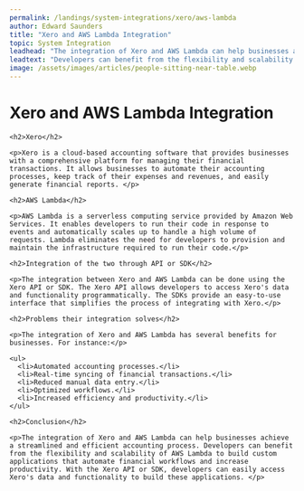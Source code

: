 ```yaml
---
permalink: /landings/system-integrations/xero/aws-lambda
author: Edward Saunders
title: "Xero and AWS Lambda Integration"
topic: System Integration
leadhead: "The integration of Xero and AWS Lambda can help businesses achieve a streamlined and efficient accounting process"
leadtext: "Developers can benefit from the flexibility and scalability of AWS Lambda to build custom applications that automate financial workflows and increase productivity. With the Xero API or SDK, developers can easily access Xero's data and functionality to build these applications."
image: /assets/images/articles/people-sitting-near-table.webp
---
```

<div class="arttext">    <h1>Xero and AWS Lambda Integration</h1>
    
    <h2>Xero</h2>
    
    <p>Xero is a cloud-based accounting software that provides businesses with a comprehensive platform for managing their financial transactions. It allows businesses to automate their accounting processes, keep track of their expenses and revenues, and easily generate financial reports. </p>

    <h2>AWS Lambda</h2>
    
    <p>AWS Lambda is a serverless computing service provided by Amazon Web Services. It enables developers to run their code in response to events and automatically scales up to handle a high volume of requests. Lambda eliminates the need for developers to provision and maintain the infrastructure required to run their code.</p>
    
    <h2>Integration of the two through API or SDK</h2>
    
    <p>The integration between Xero and AWS Lambda can be done using the Xero API or SDK. The Xero API allows developers to access Xero's data and functionality programmatically. The SDKs provide an easy-to-use interface that simplifies the process of integrating with Xero.</p>
    
    <h2>Problems their integration solves</h2>
    
    <p>The integration of Xero and AWS Lambda has several benefits for businesses. For instance:</p>
    
    <ul>
      <li>Automated accounting processes.</li>
      <li>Real-time syncing of financial transactions.</li>
      <li>Reduced manual data entry.</li>
      <li>Optimized workflows.</li>
      <li>Increased efficiency and productivity.</li>
    </ul>
    
    <h2>Conclusion</h2>
    
    <p>The integration of Xero and AWS Lambda can help businesses achieve a streamlined and efficient accounting process. Developers can benefit from the flexibility and scalability of AWS Lambda to build custom applications that automate financial workflows and increase productivity. With the Xero API or SDK, developers can easily access Xero's data and functionality to build these applications. </p>
    
</div>